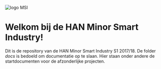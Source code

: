 ![logo MSI](https://github.com/minorsmart/sep2017/blob/master/images/logo%202%20png%20transperent.png)

# Welkom bij de HAN Minor Smart Industry!

Dit is de repository van de HAN Minor Smart Industry S1 2017/18. De folder *docs* is bedoeld om documentatie op te slaan. Hier staan onder andere de startdocumenten voor de afzonderlijke projecten.


